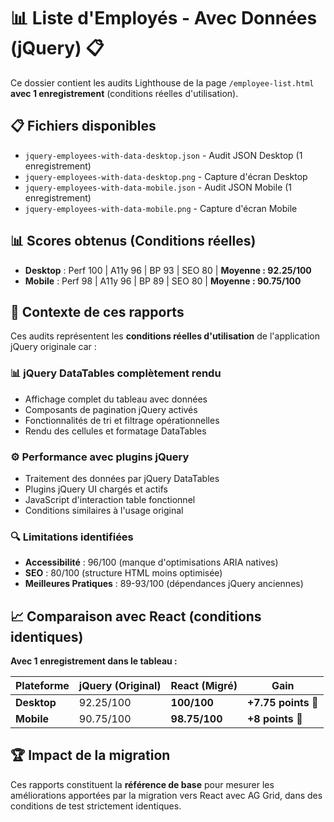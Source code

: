 # 📊 Liste d'Employés - Avec Données (jQuery) 📋

Ce dossier contient les audits Lighthouse de la page `/employee-list.html` **avec 1 enregistrement** (conditions réelles d'utilisation).

## 📋 Fichiers disponibles

- `jquery-employees-with-data-desktop.json` - Audit JSON Desktop (1 enregistrement)
- `jquery-employees-with-data-desktop.png` - Capture d'écran Desktop
- `jquery-employees-with-data-mobile.json` - Audit JSON Mobile (1 enregistrement)
- `jquery-employees-with-data-mobile.png` - Capture d'écran Mobile

## 📊 Scores obtenus (Conditions réelles)

- **Desktop** : Perf 100 | A11y 96 | BP 93 | SEO 80 | **Moyenne : 92.25/100**
- **Mobile** : Perf 98 | A11y 96 | BP 89 | SEO 80 | **Moyenne : 90.75/100**

## 🎯 Contexte de ces rapports

Ces audits représentent les **conditions réelles d'utilisation** de l'application jQuery originale car :

### 📊 **jQuery DataTables complètement rendu**

- Affichage complet du tableau avec données
- Composants de pagination jQuery activés
- Fonctionnalités de tri et filtrage opérationnelles
- Rendu des cellules et formatage DataTables

### ⚙️ **Performance avec plugins jQuery**

- Traitement des données par jQuery DataTables
- Plugins jQuery UI chargés et actifs
- JavaScript d'interaction table fonctionnel
- Conditions similaires à l'usage original

### 🔍 **Limitations identifiées**

- **Accessibilité** : 96/100 (manque d'optimisations ARIA natives)
- **SEO** : 80/100 (structure HTML moins optimisée)
- **Meilleures Pratiques** : 89-93/100 (dépendances jQuery anciennes)

## 📈 **Comparaison avec React (conditions identiques)**

**Avec 1 enregistrement dans le tableau :**

| Plateforme | jQuery (Original) | React (Migré) | **Gain** |
|------------|------------------|---------------|----------|
| **Desktop** | 92.25/100 | **100/100** | **+7.75 points** 🎯 |
| **Mobile** | 90.75/100 | **98.75/100** | **+8 points** 🎯 |

## 🏆 **Impact de la migration**

Ces rapports constituent la **référence de base** pour mesurer les améliorations apportées par la migration vers React avec AG Grid, dans des conditions de test strictement identiques.
